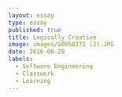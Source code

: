 ```yaml
---
layout: essay
type: essay
published: true
title: Logically Creative
image: images/G0058272 (2).JPG
date: 2016-08-28
labels:
  - Software Engineering
  - Classwork
  - Learning
---
```

